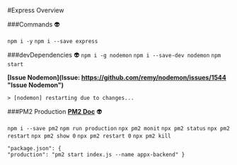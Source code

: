 #Express Overview

###Commands :alien:

`npm i -y`
`npm i --save express`

###devDependencies :alien:
`npm i -g nodemon`
`npm i --save-dev nodemon`
`npm start`

**[Issue Nodemon](Issue: https://github.com/remy/nodemon/issues/1544 "Issue Nodemon")**

`> [nodemon] restarting due to changes...`

###PM2 Production
**[PM2 Doc](https://pm2.keymetrics.io/ "PM2 Doc")** :alien:

`npm i --save pm2`
`npm run production`
`npx pm2 monit`
`npx pm2 status`
`npx pm2 restart`
`npx pm2 show 0`
`npx pm2 restart 0`
`npx pm2 kill`

    "package.json": {
    "production": "pm2 start index.js --name appx-backend" }



